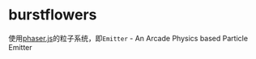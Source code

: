 # burstflowers
使用[phaser.js](http://phaser.io/)的粒子系统，即`Emitter` - An Arcade Physics based Particle Emitter